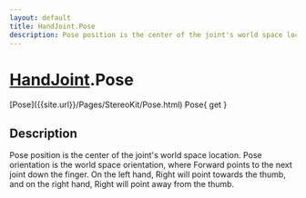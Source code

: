 ```yaml
---
layout: default
title: HandJoint.Pose
description: Pose position is the center of the joint's world space location. Pose orientation is the world space orientation, where Forward points to the next joint down the finger. On the left hand, Right will point towards the thumb, and on the right hand, Right will point away from the thumb.
---
```

# [HandJoint]({{site.url}}/Pages/StereoKit/HandJoint.html).Pose

<div class='signature' markdown='1'>
[Pose]({{site.url}}/Pages/StereoKit/Pose.html) Pose{ get }
</div>

## Description
Pose position is the center of the joint's world space
location. Pose orientation is the world space orientation, where
Forward points to the next joint down the finger. On the left
hand, Right will point towards the thumb, and on the right hand,
Right will point away from the thumb.

